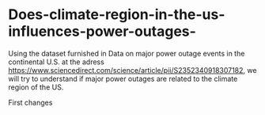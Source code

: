 # Does-climate-region-in-the-us-influences-power-outages-
Using the dataset furnished in Data on major power outage events in the continental U.S. at the adress https://www.sciencedirect.com/science/article/pii/S2352340918307182, we will try to understand if major power outages are related to the climate region of the US.

First changes
